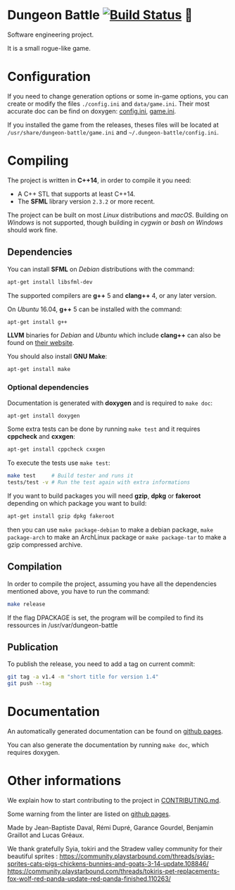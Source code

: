 Dungeon Battle
[![Build Status](https://travis-ci.org/remi-dupre/dungeon-battle.svg?branch=master)](https://travis-ci.org/remi-dupre/dungeon-battle) 🦄
==============

Software engineering project.

It is a small rogue-like game.

# Configuration

If you need to change generation options or some in-game options, you can create or modify the files `./config.ini` and `data/game.ini`.
Their most accurate doc can be find on doxygen: [config.ini](https://remi-dupre.github.io/dungeon-battle/structGenerationMode.html), [game.ini](https://remi-dupre.github.io/dungeon-battle/structConfiguration.html).

If you installed the game from the releases, theses files will be located at `/usr/share/dungeon-battle/game.ini` and `~/.dungeon-battle/config.ini`.

# Compiling

The project is written in **C++14**, in order to compile it you need:

- A C++ STL that supports at least C++14.
- The **SFML** library version `2.3.2` or more recent.

The project can be built on most *Linux* distributions and *macOS*. Building on *Windows* is not supported, though building in *cygwin* or *bash on Windows* should work fine.

## Dependencies

You can install **SFML** on *Debian* distributions with the command:

```bash
apt-get install libsfml-dev
```

The supported compilers are **g++** 5 and **clang++** 4, or any later version.

On *Ubuntu* 16.04, **g++** 5 can be installed with the command:

```bash
apt-get install g++
```

**LLVM** binaries for *Debian* and *Ubuntu* which include **clang++** can also be found on [their website](http://releases.llvm.org/download.html).

You should also install **GNU Make**:

```bash
apt-get install make
```

### Optional dependencies
Documentation is generated with **doxygen** and is required to `make doc`:
```bash
apt-get install doxygen
```

Some extra tests can be done by running `make test` and it requires **cppcheck** and **cxxgen**:
```bash
apt-get install cppcheck cxxgen
```

To execute the tests use `make test`:
```bash
make test     # Build tester and runs it
tests/test -v # Run the test again with extra informations
```

If you want to build packages you will need **gzip**, **dpkg** or **fakeroot** depending on which package you want to build:
```bash
apt-get install gzip dpkg fakeroot
```
then you can use `make package-debian` to make a debian package, `make package-arch` to make an ArchLinux package or `make package-tar` to make a gzip compressed archive.

## Compilation

In order to compile the project, assuming you have all the dependencies mentioned above, you have to run the command:

```bash
make release
```

If the flag DPACKAGE is set, the program will be compiled to find its ressources in /usr/var/dungeon-battle

## Publication

To publish the release, you need to add a tag on current commit:
```bash
git tag -a v1.4 -m "short title for version 1.4"
git push --tag
```

# Documentation

An automatically generated documentation can be found on [github pages](https://remi-dupre.github.io/dungeon-battle/index.html).

You can also generate the documentation by running `make doc`, which requires doxygen.

# Other informations

We explain how to start contributing to the project in [CONTRIBUTING.md](https://github.com/remi-dupre/dungeon-battle/blob/master/CONTRIBUTING.md).

Some warning from the linter are listed on [github pages](https://remi-dupre.github.io/dungeon-battle/check/index.html).


Made by Jean-Baptiste Daval, Rémi Dupré, Garance Gourdel, Benjamin Graillot and Lucas Gréaux.

We thank gratefully Syia, tokiri and the Stradew valley community for their beautiful sprites :
https://community.playstarbound.com/threads/syias-sprites-cats-pigs-chickens-bunnies-and-goats-3-14-update.108846/
https://community.playstarbound.com/threads/tokiris-pet-replacements-fox-wolf-red-panda-update-red-panda-finished.110263/
